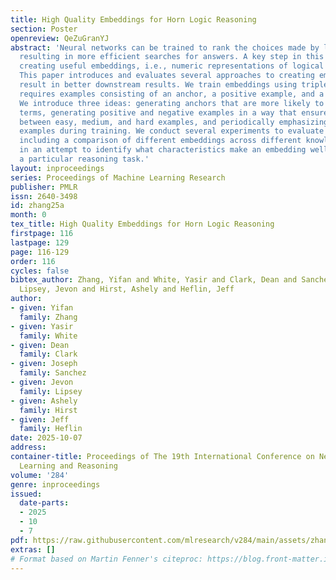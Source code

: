 ```yaml
---
title: High Quality Embeddings for Horn Logic Reasoning
section: Poster
openreview: QeZuGranYJ
abstract: 'Neural networks can be trained to rank the choices made by logical reasoners,
  resulting in more efficient searches for answers. A key step in this process is
  creating useful embeddings, i.e., numeric representations of logical statements.
  This paper introduces and evaluates several approaches to creating embeddings that
  result in better downstream results. We train embeddings using triplet loss, which
  requires examples consisting of an anchor, a positive example, and a negative example.
  We introduce three ideas: generating anchors that are more likely to have repeated
  terms, generating positive and negative examples in a way that ensures a good balance
  between easy, medium, and hard examples, and periodically emphasizing the hardest
  examples during training. We conduct several experiments to evaluate this approach,
  including a comparison of different embeddings across different knowledge bases,
  in an attempt to identify what characteristics make an embedding well-suited to
  a particular reasoning task.'
layout: inproceedings
series: Proceedings of Machine Learning Research
publisher: PMLR
issn: 2640-3498
id: zhang25a
month: 0
tex_title: High Quality Embeddings for Horn Logic Reasoning
firstpage: 116
lastpage: 129
page: 116-129
order: 116
cycles: false
bibtex_author: Zhang, Yifan and White, Yasir and Clark, Dean and Sanchez, Joseph and
  Lipsey, Jevon and Hirst, Ashely and Heflin, Jeff
author:
- given: Yifan
  family: Zhang
- given: Yasir
  family: White
- given: Dean
  family: Clark
- given: Joseph
  family: Sanchez
- given: Jevon
  family: Lipsey
- given: Ashely
  family: Hirst
- given: Jeff
  family: Heflin
date: 2025-10-07
address:
container-title: Proceedings of The 19th International Conference on Neurosymbolic
  Learning and Reasoning
volume: '284'
genre: inproceedings
issued:
  date-parts:
  - 2025
  - 10
  - 7
pdf: https://raw.githubusercontent.com/mlresearch/v284/main/assets/zhang25a/zhang25a.pdf
extras: []
# Format based on Martin Fenner's citeproc: https://blog.front-matter.io/posts/citeproc-yaml-for-bibliographies/
---
```

